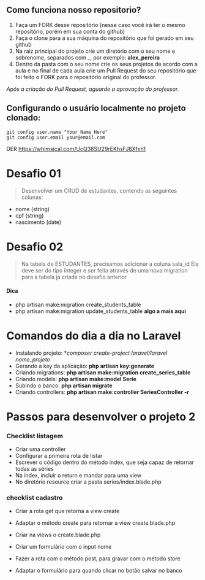 ## Como funciona nosso repositorio?

1. Faça um FORK desse repositório (nesse caso você irá ter o mesmo repositório, porém em sua conta do github)
2. Faça o clone para a sua máquina do repositório que foi gerado em seu github
3. Na raiz principal do projeto crie um diretório com o seu nome e sobrenome, separados com \_, por exemplo: **alex_pereira**
4. Dentro da pasta com o seu nome crie os seus projetos de acordo com a aula e no final de cada aula crie um Pull Request do seu repositório que foi feito o FORK para o repositório original do professor.

_Após a criação do Pull Request, aguarde a aprovação do professor._

## Configurando o usuário localmente no projeto clonado:

```
git config user.name "Your Name Here"
git config user.email your@email.com
```

DER
https://whimsical.com/UcQ38SU29rEKhsFJ8Xfxh1


# Desafio 01
> Desenvolver um CRUD de estudantes, contendo as seguintes colunas:
- nome (string)
- cpf (string)
- nascimento (date)

# Desafio 02
> Na tabela de ESTUDANTES, precisamos adicionar a coluna sala_id
Ela deve ser do tipo integer e ser feita através de uma nova migration
para a tabela já criada no desafio anterior

#### Dica
- php artisan make:migration create_students_table
- php artisan make:migration update_students_table **algo a mais aqui**

# Comandos do dia a dia no Laravel
- Instalando projeto: **composer create-project laravel/laravel nome_projeto*
- Gerando a key da aplicação: **php artisan key:generate**
- Criando migrations: **php artisan make:migration create_series_table**
- Criando models: **php artisan make:model Serie**
- Subindo o banco: **php artisan migrate**
- Criando controllers: **php artisan make:controller SeriesController -r**

# Passos para desenvolver o projeto 2
### Checklist listagem
- Criar uma controller
- Configurar a primeira rota de listar
- Escrever o código dentro do método index, que seja
capaz de retornar todas as séries
- Na index, incluir o return e mandar para uma view
- No diretório resource criar a pasta series/index.blade.php

### checklist cadastro
- Criar a rota get que retorna a view create
- Adaptar o método create para retornar a view create.blade.php
- Criar na views o create.blade.php
- Criar um formulário com o input nome

- Fazer a rota com o método post, para gravar com o método store
- Adaptar o formulário para quando clicar no botão salvar no banco


